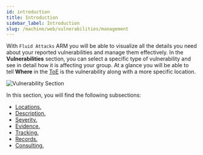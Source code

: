 ```yaml
---
id: introduction
title: Introduction
sidebar_label: Introduction
slug: /machine/web/vulnerabilities/management
---
```


With `Fluid Attacks` ARM you will
be able to visualize all the
details you need about your
reported vulnerabilities and
manage them effectively.
In the **Vulnerabilities** section,
you can select a specific type
of vulnerability and see in detail
how it is affecting your group.
At a glance you will be able to
tell **Where** in the
[ToE](/about/glossary#toe "Target of Evaluation")
is the vulnerability along with
a more specific location.

![Vulnerability Section](https://res.cloudinary.com/fluid-attacks/image/upload/v1671654501/docs/web/vulnerabilities/management/locations.png)

In this section,
you will find the following subsections:

- [Locations.](/machine/web/vulnerabilities/management/locations)
- [Description.](/machine/web/vulnerabilities/management/description)
- [Severity.](/machine/web/vulnerabilities/severity)
- [Evidence.](/machine/web/vulnerabilities/evidence)
- [Tracking.](/machine/web/vulnerabilities/management/tracking)
- [Records.](/machine/web/vulnerabilities/management/records)
- [Consulting.](/machine/web/vulnerabilities/management/consulting)
